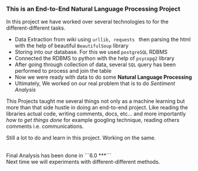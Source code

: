 ### This is an End-to-End Natural Language Processing Project

In this project we have worked over several technologies to for the different-different tasks.

* Data Extraction from *wiki* using ```urllib, requests ```  then parsing the html with the help of beautiful ```BeautifulSoup``` library
* Storing into our database. For this we used ```postgreSQL``` RDBMS
* Connected the RDBMS to python with the help of ```psycopg2``` library
* After going through collection of data, several ```SQL``` query has been performed to process and join the table
* Now we were ready with data to do some **Natural Language Processing** 
* Ultimately, We worked on our real problem that is to do  *Sentiment Analysis*





This Projects taught me several things not  only as a machine learning but more than that side hustle in doing an end-to-end project. Like reading the libraries actual code, writing comments, docs, etc... and more importantly *how to get things done* for example googling technique, reading others comments i.e. communications.

Still a lot to do and learn in this project. Working on the same.

<br/>
Final Analysis has been done in ```6.0 ***``` <br/>
Next time we will experiments with different-different methods.



